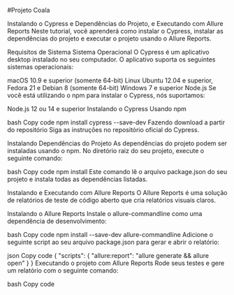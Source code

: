 #Projeto Coala


Instalando o Cypress e Dependências do Projeto, e Executando com Allure Reports
Neste tutorial, você aprenderá como instalar o Cypress, instalar as dependências do projeto e executar o projeto usando o Allure Reports.

Requisitos de Sistema
Sistema Operacional
O Cypress é um aplicativo desktop instalado no seu computador. O aplicativo suporta os seguintes sistemas operacionais:

macOS 10.9 e superior (somente 64-bit)
Linux Ubuntu 12.04 e superior, Fedora 21 e Debian 8 (somente 64-bit)
Windows 7 e superior
Node.js
Se você está utilizando o npm para instalar o Cypress, nós suportamos:

Node.js 12 ou 14 e superior
Instalando o Cypress
Usando npm

bash
Copy code
npm install cypress --save-dev
Fazendo download a partir do repositório
Siga as instruções no repositório oficial do Cypress.

Instalando Dependências do Projeto
As dependências do projeto podem ser instaladas usando o npm. No diretório raiz do seu projeto, execute o seguinte comando:

bash
Copy code
npm install
Este comando lê o arquivo package.json do seu projeto e instala todas as dependências listadas.

Instalando e Executando com Allure Reports
O Allure Reports é uma solução de relatórios de teste de código aberto que cria relatórios visuais claros.

Instalando o Allure Reports
Instale o allure-commandline como uma dependência de desenvolvimento:

bash
Copy code
npm install --save-dev allure-commandline
Adicione o seguinte script ao seu arquivo package.json para gerar e abrir o relatório:

json
Copy code
{
  "scripts": {
    "allure:report": "allure generate && allure open"
  }
}
Executando o projeto com Allure Reports
Rode seus testes e gere um relatório com o seguinte comando:

bash
Copy code
